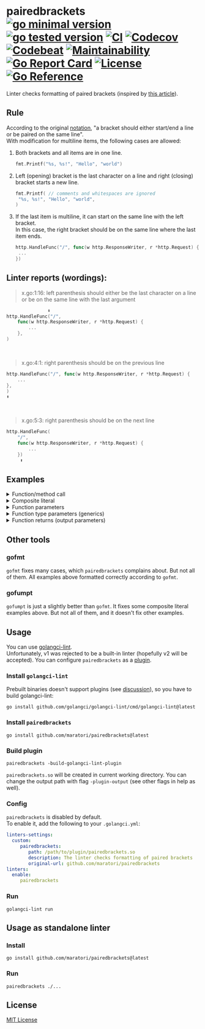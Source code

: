 # pairedbrackets <br> [![go minimal version][go-img]][go-url] [![go tested version][go-latest-img]][go-latest-url] [![CI][ci-img]][ci-url] [![Codecov][codecov-img]][codecov-url] [![Codebeat][codebeat-img]][codebeat-url] [![Maintainability][codeclimate-img]][codeclimate-url] [![Go Report Card][goreportcard-img]][goreportcard-url] [![License][license-img]][license-url] [![Go Reference][godoc-img]][godoc-url]

Linter checks formatting of paired brackets (inspired by [this article](https://www.yegor256.com/2014/10/23/paired-brackets-notation.html)).


## Rule

According to the original [notation](https://www.yegor256.com/2014/10/23/paired-brackets-notation.html), "a bracket should either start/end a line or be paired on the same line".  
With modification for multiline items, the following cases are allowed:
1. Both brackets and all items are in one line.
   ```go
   fmt.Printf("%s, %s!", "Hello", "world")
   ```
1. Left (opening) bracket is the last character on a line and right (closing) bracket starts a new line.
   ```go
   fmt.Printf( // comments and whitespaces are ignored
   	"%s, %s!", "Hello", "world",
   )
   ```
1. If the last item is multiline, it can start on the same line with the left bracket.  
   In this case, the right bracket should be on the same line where the last item ends.     
   ```go
   http.HandleFunc("/", func(w http.ResponseWriter, r *http.Request) {
   	...
   })
   ```


## Linter reports (wordings):

> x.go:1:16: left parenthesis should either be the last character on a line or be on the same line with the last argument
```go
               ⬇
http.HandleFunc("/",
	func(w http.ResponseWriter, r *http.Request) {
		...
	},
)
```

<br>

> x.go:4:1: right parenthesis should be on the previous line
```go
http.HandleFunc("/", func(w http.ResponseWriter, r *http.Request) {
	...
},
)
⬆
```

<br>

> x.go:5:3: right parenthesis should be on the next line
```go
http.HandleFunc(
	"/",
	func(w http.ResponseWriter, r *http.Request) {
		...
	})
	 ⬆
```


## Examples

<details><summary>Function/method call</summary>
<table>
<thead><tr><th>Bad</th><th>Good</th></tr></thead>
<tbody>
<tr><td>

```go
fmt.Printf("%s, %s!",
	"Hello", "world")
```
```go
fmt.Printf("%s, %s!",
	"Hello", "world",
)
```
```go
fmt.Printf(
	"%s, %s!",
	"Hello", "world")
```
```go
fmt.Printf("%s %s", "Last", `item
is multiline`,
)
```

</td><td>

```go
fmt.Printf("%s, %s!", "Hello", "world")
```
```go
fmt.Printf(
	"%s, %s!", "Hello", "world",
)
```
```go
fmt.Printf(
	"%s, %s!",
	"Hello", "world",
)
```
```go
fmt.Printf("%s %s", "Last", `item
is multiline`)
```

</td></tr>
</tbody></table>
</details>

<details><summary>Composite literal</summary>
<table>
<thead><tr><th>Bad</th><th>Good</th></tr></thead>
<tbody>
<tr><td>

```go
foo := []int{1,
	2, 3}
```
```go
foo := []int{1,
	2, 3,
}
```
```go
foo := []int{
	1,
	2,
	3}
```
```go
foo := []string{"Last", "item", `is
multiline`,
}
```

</td><td>

```go
bar := []int{1, 2, 3}
```
```go
bar := []int{
	1,
	2,
	3,
}
```
```go
bar := []int{
	1, 2, 3,
}
```
```go
bar := []string{"Last", "item", `is
multiline`}
```

</td></tr>
</tbody></table>
</details>

<details><summary>Function parameters</summary>
<table>
<thead><tr><th>Bad</th><th>Good</th></tr></thead>
<tbody>
<tr><td>

```go
func Foo(a int,
	b string, c bool) {
	...
}
```
```go
func Foo(a int,
	b string, c bool,
) {
	...
}
```
```go
func Foo(
	a int,
	b string,
	c bool) {
	...
}
```
```go
func Foo(a int, b string,
) {
	...
}
```
```go
func Foo(a int, b struct {
	X int
	Y string
},
) {
	...
}
```

</td><td>

```go
func Bar(a int, b string) {
	...
}
```
```go
func Bar(
	a int,
	b string,
	c bool,
) {
	...
}
```
```go
func Bar(
	a int, b string, c bool,
) {
	...
}
```
```go
func Bar(a int, b struct {
	X int
	Y string
}) {
	...
}
```

</td></tr>
</tbody></table>
</details>

<details><summary>Function type parameters (generics)</summary>
<table>
<thead><tr><th>Bad</th><th>Good</th></tr></thead>
<tbody>
<tr><td>

```go
func Foo[T int,
	V string]() {
	...
}
```
```go
func Foo[T int,
	V string,
]() {
	...
}
```
```go
func Foo[
	T int,
	V string]() {
	...
}
```
```go
func Foo[T int, V string,
]() {
	...
}
```
```go
func Foo[T int, V interface {
	int | string
},
]() {
	...
}
```

</td><td>

```go
func Bar[T int, V string]() {
	...
}
```
```go
func Bar[
	T int,
	V string,
]() {
	...
}
```
```go
func Bar[
	T int, V string,
]() {
	...
}
```
```go
func Bar[T int, V interface {
	int | string
}]() {
	...
}
```

</td></tr>
</tbody></table>
</details>

<details><summary>Function returns (output parameters)</summary>
<table>
<thead><tr><th>Bad</th><th>Good</th></tr></thead>
<tbody>
<tr><td>

```go
func Foo() (int,
	error) {
	...
}
```
```go
func Foo() (int,
	error,
) {
	...
}
```
```go
func Foo() (
	int,
	error) {
	...
}
```
```go
func Foo() (int, error,
) {
	...
}
```
```go
func Foo() (int, interface {
	Error()
},
) {
	...
}
```

</td><td>

```go
func Bar() (int, error) {
	...
}
```
```go
func Bar() (
	int,
	error,
) {
	...
}
```
```go
func Bar() (
	int, error,
) {
	...
}
```
```go
func Bar() (int, interface {
	Error()
}) {
	...
}
```

</td></tr>
</tbody></table>
</details>


## Other tools

### gofmt

`gofmt` fixes many cases, which `pairedbrackets` complains about. But not all of them. All examples above formatted correctly according to `gofmt`.

### gofumpt

`gofumpt` is just a slightly better than `gofmt`. It fixes some composite literal examples above. But not all of them, and it doesn't fix other examples.


## Usage


You can use [golangci-lint](https://golangci-lint.run/).  
Unfortunately, v1 was rejected to be a built-in linter (hopefully v2 will be accepted).
You can configure `pairedbrackets` as a [plugin](https://golangci-lint.run/contributing/new-linters#how-to-add-a-private-linter-to-golangci-lint).

### Install `golangci-lint`

Prebuilt binaries doesn't support plugins (see [discussion](https://github.com/golangci/golangci-lint/discussions/3361)), so you have to build golangci-lint:
```shell
go install github.com/golangci/golangci-lint/cmd/golangci-lint@latest
```

### Install `pairedbrackets`

```shell
go install github.com/maratori/pairedbrackets@latest
```

### Build plugin

```shell
pairedbrackets -build-golangci-lint-plugin
```

`pairedbrackets.so` will be created in current working directory. You can change the output path with flag `-plugin-output` (see other flags in help as well).

### Config

`pairedbrackets` is disabled by default.  
To enable it, add the following to your `.golangci.yml`:

```yaml
linters-settings:
  custom:
     pairedbrackets:
        path: /path/to/plugin/pairedbrackets.so
        description: The linter checks formatting of paired brackets
        original-url: github.com/maratori/pairedbrackets
linters:
  enable:
     pairedbrackets
```

### Run

```shell
golangci-lint run
```


## Usage as standalone linter

### Install

```shell
go install github.com/maratori/pairedbrackets@latest
```

### Run

```shell
pairedbrackets ./...
```


## License

[MIT License][license-url]


[go-img]: https://img.shields.io/github/go-mod/go-version/maratori/pairedbrackets
[go-url]: /go.mod
[go-latest-img]: https://img.shields.io/github/go-mod/go-version/maratori/pairedbrackets?filename=.github%2Flatest-deps%2Fgo.mod&label=tested
[go-latest-url]: /.github/latest-deps/go.mod
[ci-img]: https://github.com/maratori/pairedbrackets/actions/workflows/ci.yml/badge.svg
[ci-url]: https://github.com/maratori/pairedbrackets/actions/workflows/ci.yml
[codecov-img]: https://codecov.io/gh/maratori/pairedbrackets/branch/main/graph/badge.svg?token=EGSPoXDeXP
[codecov-url]: https://codecov.io/gh/maratori/pairedbrackets
[codebeat-img]: https://codebeat.co/badges/650fdbf0-cad2-4533-979e-ee0e0f74edb8
[codebeat-url]: https://codebeat.co/projects/github-com-maratori-pairedbrackets-main
[codeclimate-img]: https://api.codeclimate.com/v1/badges/18392fd0a0ac261df437/maintainability
[codeclimate-url]: https://codeclimate.com/github/maratori/pairedbrackets/maintainability
[goreportcard-img]: https://goreportcard.com/badge/github.com/maratori/pairedbrackets
[goreportcard-url]: https://goreportcard.com/report/github.com/maratori/pairedbrackets
[license-img]: https://img.shields.io/github/license/maratori/pairedbrackets.svg
[license-url]: /LICENSE
[godoc-img]: https://pkg.go.dev/badge/github.com/maratori/pairedbrackets.svg
[godoc-url]: https://pkg.go.dev/github.com/maratori/pairedbrackets
